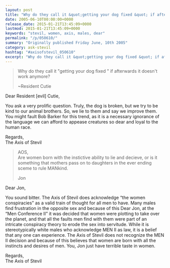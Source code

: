 ```yaml
---
layout: post
title: "Why do they call it &quot;getting your dog fixed &quot; if afterwards it doesn&#039;t work anymore?"
date: 2005-06-10T00:00:00+0000
release_date: 2015-01-21T13:45:09+0000
lastmod: 2015-01-21T13:45:09+0000
keywords: "stevil, women, axis, males, dear"
permalink: "/p/050610/"
summary: "Originally published Friday June, 10th 2005"
category: ask-stevil
hashtag: "#axisofstevil_050610"
excerpt: "Why do they call it &quot;getting your dog fixed &quot; if afterwards it doesn&#039;t work anymore? and other great questions from Friday June, 10th 2005"
---
```


> Why do they call it "getting your dog fixed " if afterwards it doesn't work anymore?
> 
> ~Resident Cutie

Dear Resident [evil] Cutie,

You ask a very prolific question. Truly, the dog is broken, but we try to be kind to our animal brothers. So, we lie to them and say we improve them. You might fault Bob Barker for this trend, as it is a necessary ignorance of the language we can afford to appease creatures so dear and loyal to the human race.

Regards,  
The Axis of Stevil

> AOS,  
> Are women born with the instictive ability to lie and decieve, or is it something that mothers pass on to daughters in the ever ending sceme to rule MANkind.
> 
> Jon

Dear Jon,

You sound bitter. The Axis of Stevil does acknowledge “the women conspiracies” as a valid train of thought for all men to have. Many males find frustration in the opposite sex and because of this Dear Jon, at the “Men Conference II” it was decided that women were plotting to take over the planet, and that all the faults men find with them were part of an intricate conspiracy theory to erode the sex into servitude. While it is stereotypically white males who acknowledge MEN II as law, it is a belief that any one can experience. The Axis of Stevil does not recognize the MEN II decision and because of this believes that women are born with all the instincts and desires of men. You, Jon just have terrible taste in women.

Regards,  
The Axis of Stevil
